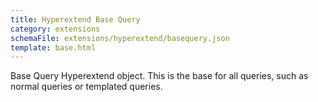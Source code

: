 ```yaml
---
title: Hyperextend Base Query
category: extensions
schemaFile: extensions/hyperextend/basequery.json
template: base.html
---
```


Base Query Hyperextend object. This is the base for all queries, such as normal queries or templated queries.